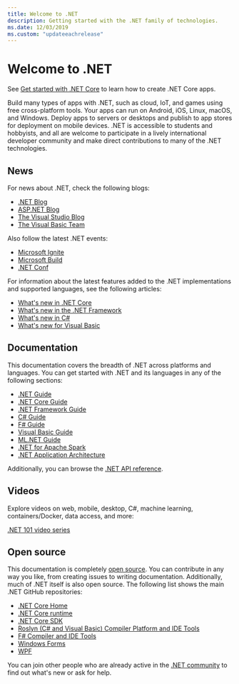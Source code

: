 ```yaml
---
title: Welcome to .NET
description: Getting started with the .NET family of technologies.
ms.date: 12/03/2019
ms.custom: "updateeachrelease"
---
```

# Welcome to .NET

See [Get started with .NET Core](core/get-started.md) to learn how to create .NET Core apps.

Build many types of apps with .NET, such as cloud, IoT, and games using free cross-platform tools. Your apps can run on Android, iOS, Linux, macOS, and Windows. Deploy apps to servers or desktops and publish to app stores for deployment on mobile devices. .NET is accessible to students and hobbyists, and all are welcome to participate in a lively international developer community and make direct contributions to many of the .NET technologies.

## News

For news about .NET, check the following blogs:

- [.NET Blog](https://devblogs.microsoft.com/dotnet/)
- [ASP.NET Blog](https://devblogs.microsoft.com/aspnet/)
- [The Visual Studio Blog](https://devblogs.microsoft.com/visualstudio/)
- [The Visual Basic Team](https://devblogs.microsoft.com/vbteam/)

Also follow the latest .NET events:

- [Microsoft Ignite](https://www.microsoft.com/ignite)
- [Microsoft Build](https://www.microsoft.com/build)
- [.NET Conf](https://www.dotnetconf.net/)

For information about the latest features added to the .NET implementations and supported languages, see the following articles:

- [What's new in .NET Core](core/whats-new/index.md)
- [What's new in the .NET Framework](framework/whats-new/index.md)
- [What's new in C#](csharp/whats-new/index.md)
- [What's new for Visual Basic](visual-basic/getting-started/whats-new.md)

## Documentation

This documentation covers the breadth of .NET across platforms and languages. You can get started with .NET and its languages in any of the following sections:

- [.NET Guide](standard/index.yml)
- [.NET Core Guide](core/index.yml)
- [.NET Framework Guide](framework/index.yml)
- [C# Guide](csharp/index.yml)
- [F# Guide](fsharp/index.yml)
- [Visual Basic Guide](visual-basic/index.yml)
- [ML.NET Guide](machine-learning/index.yml)
- [.NET for Apache Spark](spark/index.yml)
- [.NET Application Architecture](architecture/index.yml)

Additionally, you can browse the [.NET API reference](/dotnet/api).

## Videos

Explore videos on web, mobile, desktop, C#, machine learning, containers/Docker, data access, and more:

[.NET 101 video series](https://dotnet.microsoft.com/learn/videos)

## Open source

This documentation is completely [open source](https://github.com/dotnet/docs). You can contribute in any way you like, from creating issues to writing documentation. Additionally, much of .NET itself is also open source. The following list shows the main .NET GitHub repositories:

- [.NET Core Home](https://github.com/dotnet/core)
- [.NET Core runtime](https://github.com/dotnet/runtime)
- [.NET Core SDK](https://github.com/dotnet/sdk)
- [Roslyn (C# and Visual Basic) Compiler Platform and IDE Tools](https://github.com/dotnet/roslyn)
- [F# Compiler and IDE Tools](https://github.com/dotnet/fsharp)
- [Windows Forms](https://github.com/dotnet/winforms)
- [WPF](https://github.com/dotnet/wpf)

You can join other people who are already active in the [.NET community](https://dotnet.microsoft.com/platform/community) to find out what's new or ask for help.

